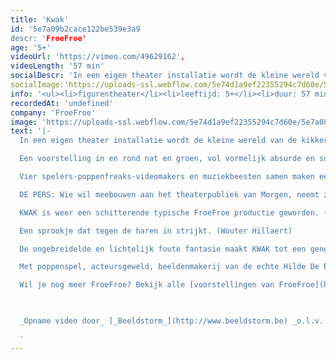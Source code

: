 ```yaml
---
title: 'Kwak'
id: '5e7a09b2cace122be539e3a9
descr: 'FroeFroe'
age: '5+'
videoUrl: 'https://vimeo.com/49629162',
videoLength: '57 min'
socialDescr: 'In een eigen theater installatie wordt de kleine wereld van de kikkerprins een fijn bubbelend bellen en waterparadijs.Een voorstelling in en rond nat en groen, vol vormelijk absurde en surrealistische elementen. De inzet is alom bekend. Vooringenomenheid is de boodschap. Een spetterende groenige versie van DE KIKKERKONING.Vier spelers-poppenfreaks-videomakers en muziekbeesten samen maken een keiharde maar o zo, poëtische versie van dit sprookje. Speels en ondeugend maar vooral heel fijn om mee te maken, zo samen met onze voeten onder water...'
socialImage:'https://uploads-ssl.webflow.com/5e74d1a9ef22355294c7d60e/5e7a08e987269326ff087e3b_Froefroe_kwak.jpg'
info: '<ul><li>figurentheater</li><li>leeftijd: 5+</li><li>duur: 57 min</li><li>taal: Nederlands</li><li><a href="http://www.froefroe.be/" target="_blank">FroeFroe</a></li></ul><p>‍</p>'
recordedAt: 'undefined'
company: 'FroeFroe'
image: 'https://uploads-ssl.webflow.com/5e74d1a9ef22355294c7d60e/5e7a08e987269326ff087e3b_Froefroe_kwak.jpg'
text: '|-
  In een eigen theater installatie wordt de kleine wereld van de kikkerprins een fijn bubbelend bellen en waterparadijs.

  Een voorstelling in en rond nat en groen, vol vormelijk absurde en surrealistische elementen.  De inzet is alom bekend. Vooringenomenheid is de boodschap. Een spetterende groenige versie van DE KIKKERKONING.

  Vier spelers-poppenfreaks-videomakers en muziekbeesten samen maken een keiharde maar o zo, poëtische versie van dit sprookje.  Speels en ondeugend maar vooral heel fijn om mee te maken, zo samen met onze voeten onder water...

  DE PERS: Wie wil meebouwen aan het theaterpubliek van Morgen, neemt zijn kinderen hier mee naartoe. (Evelyne Coussens)

  KWAK is weer een schitterende typische FroeFroe productie geworden. (Tuur Devens)

  Een sprookje dat tegen de haren in strijkt. (Wouter Hillaert)

  De ongebreidelde en lichtelijk foute fantasie maakt KWAK tot een genot voor jong en oud. (Liv Laveyne)

  Met poppenspel, acteursgeweld, beeldenmakerij van de echte Hilde De Baerdemaeker, de lange Gert Dupont, met livemuziek en spel van de virtuoze Martine de Kok, video en soundscapes van Andy Giebens en Elke Verachtert onder begeleiding van Marc Maillard. Decor, kostuum, props en poppen van het gigantische FroeFroe atelier met vooral Ina Peeters, Gert Dupont, Bruno Smeyers, Roos Janssens, Krisje Scheurweghs, Jo Swinnen, Jan, Patrick en Marc Maillard e.a. Met de hulp van de stagiaires; Hanne Duys, Caroline Wardenier, Jana Elslander en Lien Baeyens.

  Wil je nog meer FroeFroe? Bekijk alle [voorstellingen van FroeFroe](https://vimeopro.com/janbosteels/theater-froe-froe)

  ‍

  _Opname video door_ [_Beeldstorm_](http://www.beeldstorm.be) _o.l.v. Jan Bosteels_  

  ‍'
---
```


